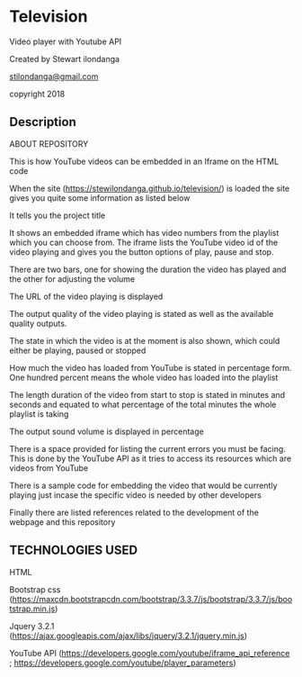 # Television

Video player with Youtube API

Created by Stewart ilondanga

stilondanga@gmail.com

copyright 2018

## Description

ABOUT REPOSITORY

This is how YouTube videos can be embedded in an Iframe on the HTML code

When the site (https://stewilondanga.github.io/television/) is loaded the site gives you quite some information as listed below

It tells you the project title

It shows an embedded iframe which has video numbers from the playlist which you can choose from. The iframe lists the YouTube video id of the video playing and gives you the button options of play, pause and stop.

There are two bars, one for showing the duration the video has played and the other for adjusting the volume

The URL of the video playing is displayed

The output quality of the video playing is stated as well as the available quality outputs.

The state in which the video is at the moment is also shown, which could either be playing, paused or stopped

How much the video has loaded from YouTube is stated in percentage form. One hundred percent means the whole video has loaded into the playlist

The length duration of the video from start to stop is stated in minutes and seconds and equated to what percentage of the total minutes the whole playlist is taking

The output sound volume is displayed in percentage

There is a space provided for listing the current errors you must be facing. This is done by the YouTube API as it tries to access its resources which are videos from YouTube

There is a sample code for embedding the video that would be currently playing just incase the specific video is needed by other developers

Finally there are listed references related to the development of the webpage and this repository

## TECHNOLOGIES USED

HTML

Bootstrap css (https://maxcdn.bootstrapcdn.com/bootstrap/3.3.7/js/bootstrap/3.3.7/js/bootstrap.min.js)

Jquery 3.2.1 (https://ajax.googleapis.com/ajax/libs/jquery/3.2.1/jquery.min.js)

YouTube API (https://developers.google.com/youtube/iframe_api_reference ;
https://developers.google.com/youtube/player_parameters)
